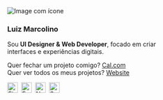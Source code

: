 <img src="https://i.imgur.com/Yab8tQj.png" alt="Image com ícone">

### Luiz Marcolino

Sou **UI Designer & Web Developer**, focado em criar <br> interfaces e experiências digitais.
<br>

Quer fechar um projeto comigo? [Cal.com](https://cal.com/luiizmarcoliino/15min) <br>
Quer ver todos os meus projetos? [Website](https://luizmarcolino.com)
<br>
<div align="left"><img src="https://cdn.jsdelivr.net/gh/devicons/devicon/icons/figma/figma-original.svg" width="24" height="24" title="Figma" />
&nbsp;<img src="https://cdn.simpleicons.org/framer" width="24" height="24" title="Framer" />
&nbsp;<img src="https://cdn.jsdelivr.net/gh/devicons/devicon/icons/nextjs/nextjs-original.svg" width="24" height="24" title="Next.js" />
&nbsp;<img src="https://cdn.jsdelivr.net/gh/devicons/devicon/icons/supabase/supabase-original.svg" width="24" height="24" title="Supabase" />
</div>
